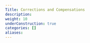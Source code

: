 ```yaml
---
Title: Corrections and Compensations
description:
weight: 10
underConstruction: true
categories: []
aliases:
---
```

